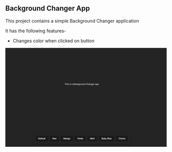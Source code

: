 ## Background Changer App

This project contains a simple Background Changer application

It has the following features-

- Changes color when clicked on button

![Local Image](images/homepage.png)
